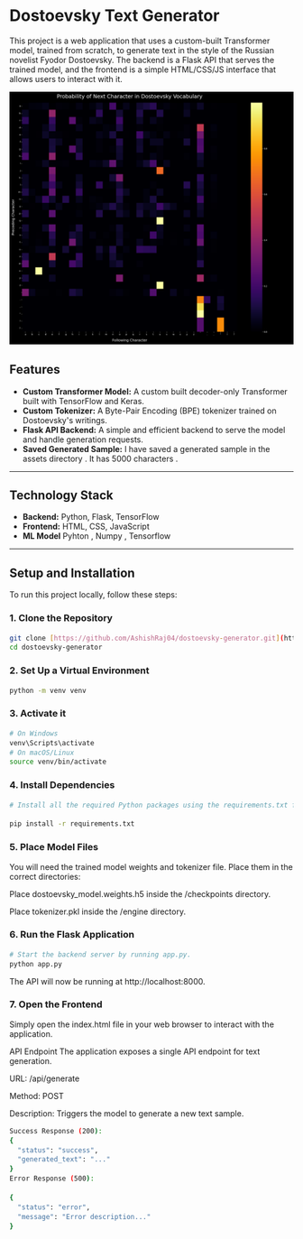# Dostoevsky Text Generator

This project is a web application that uses a custom-built Transformer model, trained from scratch, to generate text in the style of the Russian novelist Fyodor Dostoevsky. The backend is a Flask API that serves the trained model, and the frontend is a simple HTML/CSS/JS interface that allows users to interact with it.


![vocabulary heat map](https://github.com/AshishRaj04/dostoevsky-generator/blob/main/assets/heatmap.png)

## Features

- **Custom Transformer Model:** A custom built decoder-only Transformer built with TensorFlow and Keras.
- **Custom Tokenizer:** A Byte-Pair Encoding (BPE) tokenizer trained on Dostoevsky's writings.
- **Flask API Backend:** A simple and efficient backend to serve the model and handle generation requests.
- **Saved Generated Sample:** I have saved a generated sample in the assets directory . It has 5000 characters .

---

## Technology Stack

- **Backend:** Python, Flask, TensorFlow
- **Frontend:** HTML, CSS, JavaScript
- **ML Model** Pyhton , Numpy , Tensorflow

---

## Setup and Installation

To run this project locally, follow these steps:

### 1. Clone the Repository

```bash
git clone [https://github.com/AshishRaj04/dostoevsky-generator.git](https://github.com/AshishRaj04/dostoevsky-generator.git)
cd dostoevsky-generator
```
### 2. Set Up a Virtual Environment
```bash
python -m venv venv
```
### 3. Activate it
```bash
# On Windows
venv\Scripts\activate
# On macOS/Linux
source venv/bin/activate
```

### 4. Install Dependencies
```bash
# Install all the required Python packages using the requirements.txt file.

pip install -r requirements.txt
```
### 5. Place Model Files
You will need the trained model weights and tokenizer file. Place them in the correct directories:

Place dostoevsky_model.weights.h5 inside the /checkpoints directory.

Place tokenizer.pkl inside the /engine directory.

### 6. Run the Flask Application

```bash
# Start the backend server by running app.py.
python app.py
```
The API will now be running at http://localhost:8000.

### 7. Open the Frontend
Simply open the index.html file in your web browser to interact with the application.

API Endpoint
The application exposes a single API endpoint for text generation.

URL: /api/generate

Method: POST

Description: Triggers the model to generate a new text sample.


```bash
Success Response (200):
{
  "status": "success",
  "generated_text": "..."
}
Error Response (500):

{
  "status": "error",
  "message": "Error description..."
}
```
